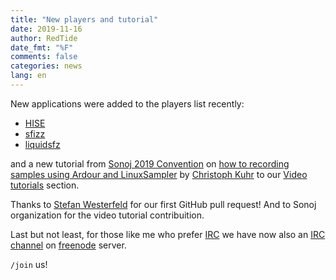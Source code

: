 ```yaml
---
title: "New players and tutorial"
date: 2019-11-16
author: RedTide
date_fmt: "%F"
comments: false
categories: news
lang: en
---
```

New applications were added to the players list recently:
- [HISE]
- [sfizz]
- [liquidsfz]

and a new tutorial from [Sonoj 2019 Convention] on [how to recording samples
using Ardour and LinuxSampler] by [Christoph Kuhr] to our
[Video tutorials] section.

Thanks to [Stefan Westerfeld] for our first GitHub pull request! And to
Sonoj organization for the video tutorial contribuition.

Last but not least, for those like me who prefer [IRC] we have now also an
[IRC channel] on [freenode] server.

`/join` us!

[HISE]:      https://sfzformat.com/software/players/hise
[sfizz]:     https://sfzformat.com/software/players/sfizz
[liquidsfz]: https://sfzformat.com/software/players/liquidsfz

[Sonoj 2019 Convention]: https://www.sonoj.org/
[Christoph Kuhr]:        https://media.ccc.de/search?q=Christoph+Kuhr
[Video tutorials]:       https://sfzformat.com/tutorials/videos
[Stefan Westerfeld]:     https://github.com/swesterfeld

[how to recording samples using Ardour and LinuxSampler]: https://media.ccc.de/v/sonoj2019-1904-recording-samples#t=1469

[IRC]:         https://en.wikipedia.org/wiki/Internet_Relay_Chat
[IRC channel]: https://kiwiirc.com/nextclient/#irc://irc.freenode.net:+6697/#sfzformat
[freenode]:    https://freenode.net/
